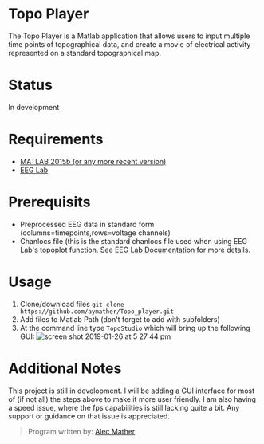 # Topo Player

The Topo Player is a Matlab application that allows users to input multiple time points of topographical data, and create a movie of electrical activity represented on a standard topographical map.

# Status
In development

# Requirements

- [MATLAB 2015b (or any more recent version)](https://www.mathworks.com/downloads/)
- [EEG Lab](https://sccn.ucsd.edu/eeglab/download.php)

# Prerequisits

- Preprocessed EEG data in standard form (columns=timepoints,rows=voltage channels)
- Chanlocs file (this is the standard chanlocs file used when using EEG Lab's topoplot function. See [EEG Lab Documentation](https://sccn.ucsd.edu/wiki/EEGLAB_Wiki) for more details.

# Usage

1. Clone/download files `git clone https://github.com/aymather/Topo_player.git`
2. Add files to Matlab Path (don't forget to add with subfolders)
3. At the command line type `TopoStudio` which will bring up the following GUI:
![screen shot 2019-01-26 at 5 27 44 pm](https://user-images.githubusercontent.com/41848756/51794036-e2c34a00-218f-11e9-9b72-959f2f5602a0.png)

# Additional Notes

This project is still in development. I will be adding a GUI interface for most of (if not all) the steps above to make it more user friendly. I am also having a speed issue, where the fps capabilities is still lacking quite a bit. Any support or guidance on that issue is appreciated.

> Program written by: [Alec Mather](https://github.com/aymather)
